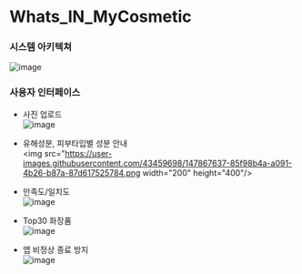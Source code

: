 # Whats_IN_MyCosmetic

### 시스템 아키텍쳐
![image](https://user-images.githubusercontent.com/43459698/147867621-6c968838-2967-43cb-a0e7-4818f52cb0d0.png)

### 사용자 인터페이스
- 사진 업로드   
![image](https://user-images.githubusercontent.com/43459698/147867630-0c5ce7a7-1d5f-42a6-a8cb-1531865bbfcb.png)

- 유해성분, 피부타입별 성분 안내   
<img src="https://user-images.githubusercontent.com/43459698/147867637-85f98b4a-a091-4b26-b87a-87d617525784.png  width="200" height="400"/>

- 만족도/일치도   
![image](https://user-images.githubusercontent.com/43459698/147867667-46e4011c-1857-4658-b561-2c0218ca2837.png)

- Top30 화장품   
![image](https://user-images.githubusercontent.com/43459698/147867677-d66b2f8e-f094-4e04-99e8-e5e6d6cc6d62.png)

- 앱 비정상 종료 방지   
![image](https://user-images.githubusercontent.com/43459698/147867685-63a87c91-64c0-4de5-b5c0-f3753411d9c3.png)
